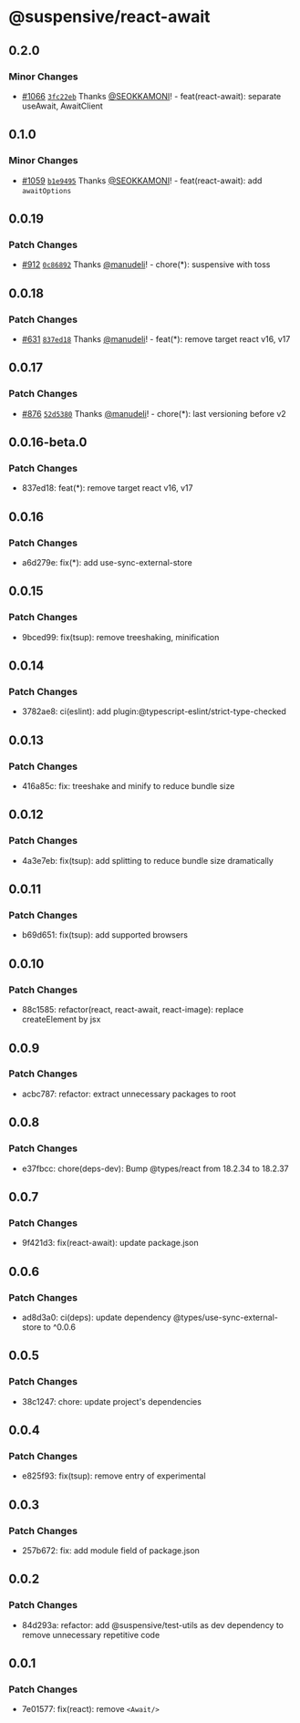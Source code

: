 # @suspensive/react-await

## 0.2.0

### Minor Changes

- [#1066](https://github.com/toss/suspensive/pull/1066) [`3fc22eb`](https://github.com/toss/suspensive/commit/3fc22eb3ee3c9fceccb736cd845b641eb44c656b) Thanks [@SEOKKAMONI](https://github.com/SEOKKAMONI)! - feat(react-await): separate useAwait, AwaitClient

## 0.1.0

### Minor Changes

- [#1059](https://github.com/toss/suspensive/pull/1059) [`b1e9495`](https://github.com/toss/suspensive/commit/b1e9495e7580c2fc8520ae031d1387bf1f30acbe) Thanks [@SEOKKAMONI](https://github.com/SEOKKAMONI)! - feat(react-await): add `awaitOptions`

## 0.0.19

### Patch Changes

- [#912](https://github.com/toss/suspensive/pull/912) [`0c86892`](https://github.com/toss/suspensive/commit/0c868927ec30dc0699fd3c8753cab7ee6848f6c2) Thanks [@manudeli](https://github.com/manudeli)! - chore(\*): suspensive with toss

## 0.0.18

### Patch Changes

- [#631](https://github.com/toss/suspensive/pull/631) [`837ed18`](https://github.com/toss/suspensive/commit/837ed184f3257d895400669b290be470871ce46a) Thanks [@manudeli](https://github.com/manudeli)! - feat(\*): remove target react v16, v17

## 0.0.17

### Patch Changes

- [#876](https://github.com/toss/suspensive/pull/876) [`52d5380`](https://github.com/toss/suspensive/commit/52d5380f3fbfc30a1c2bd048aab07e612e1791df) Thanks [@manudeli](https://github.com/manudeli)! - chore(\*): last versioning before v2

## 0.0.16-beta.0

### Patch Changes

- 837ed18: feat(\*): remove target react v16, v17

## 0.0.16

### Patch Changes

- a6d279e: fix(\*): add use-sync-external-store

## 0.0.15

### Patch Changes

- 9bced99: fix(tsup): remove treeshaking, minification

## 0.0.14

### Patch Changes

- 3782ae8: ci(eslint): add plugin:@typescript-eslint/strict-type-checked

## 0.0.13

### Patch Changes

- 416a85c: fix: treeshake and minify to reduce bundle size

## 0.0.12

### Patch Changes

- 4a3e7eb: fix(tsup): add splitting to reduce bundle size dramatically

## 0.0.11

### Patch Changes

- b69d651: fix(tsup): add supported browsers

## 0.0.10

### Patch Changes

- 88c1585: refactor(react, react-await, react-image): replace createElement by jsx

## 0.0.9

### Patch Changes

- acbc787: refactor: extract unnecessary packages to root

## 0.0.8

### Patch Changes

- e37fbcc: chore(deps-dev): Bump @types/react from 18.2.34 to 18.2.37

## 0.0.7

### Patch Changes

- 9f421d3: fix(react-await): update package.json

## 0.0.6

### Patch Changes

- ad8d3a0: ci(deps): update dependency @types/use-sync-external-store to ^0.0.6

## 0.0.5

### Patch Changes

- 38c1247: chore: update project's dependencies

## 0.0.4

### Patch Changes

- e825f93: fix(tsup): remove entry of experimental

## 0.0.3

### Patch Changes

- 257b672: fix: add module field of package.json

## 0.0.2

### Patch Changes

- 84d293a: refactor: add @suspensive/test-utils as dev dependency to remove unnecessary repetitive code

## 0.0.1

### Patch Changes

- 7e01577: fix(react): remove `<Await/>`
